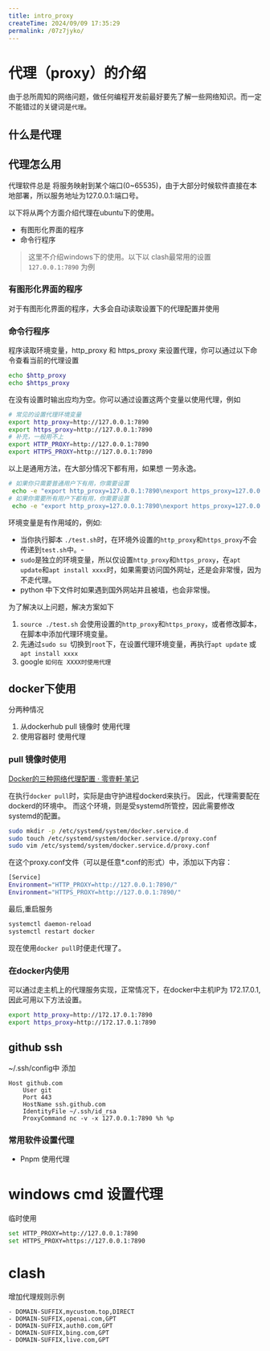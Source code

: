 ```yaml
---
title: intro_proxy
createTime: 2024/09/09 17:35:29
permalink: /07z7jyko/
---
```

# 代理（proxy）的介绍

由于总所周知的网络问题，做任何编程开发前最好要先了解一些网络知识。而一定不能错过的关键词是`代理`。

## 什么是代理



## 代理怎么用

代理软件总是 将服务映射到某个端口(0~65535)，由于大部分时候软件直接在本地部署，所以服务地址为127.0.0.1:端口号。

以下将从两个方面介绍代理在ubuntu下的使用。
- 有图形化界面的程序
- 命令行程序

> 这里不介绍windows下的使用。以下以 clash最常用的设置 `127.0.0.1:7890` 为例

### 有图形化界面的程序

对于有图形化界面的程序，大多会自动读取设置下的代理配置并使用

### 命令行程序

程序读取环境变量，http_proxy 和 https_proxy 来设置代理，你可以通过以下命令查看当前的代理设置

```bash
echo $http_proxy
echo $https_proxy
```

在没有设置时输出应均为空。你可以通过设置这两个变量以使用代理，例如
```bash
# 常见的设置代理环境变量
export http_proxy=http://127.0.0.1:7890
export https_proxy=http://127.0.0.1:7890
# 补充，一般用不上
export HTTP_PROXY=http://127.0.0.1:7890
export HTTPS_PROXY=http://127.0.0.1:7890
```

以上是通用方法，在大部分情况下都有用，如果想
一劳永逸。
```bash
# 如果你只需要普通用户下有用，你需要设置
 echo -e "export http_proxy=127.0.0.1:7890\nexport https_proxy=127.0.0.1:7890" >> ~/.bashrc
# 如果你需要所有用户下都有用，你需要设置
 echo -e "export http_proxy=127.0.0.1:7890\nexport https_proxy=127.0.0.1:7890" >> /etc/bash.bashrc
```


环境变量是有作用域的，例如:
- 当你执行脚本 `./test.sh`时，在环境外设置的`http_proxy`和`https_proxy`不会传递到`test.sh`中。-
- `sudo`是独立的环境变量，所以仅设置`http_proxy`和`https_proxy`，在`apt update`和`apt install xxxx`时，如果需要访问国外网址，还是会非常慢，因为不走代理。
- python 中下文件时如果遇到国外网站并且被墙，也会非常慢。

为了解决以上问题，解决方案如下
1. `source ./test.sh` 会使用设置的`http_proxy`和`https_proxy`，或者修改脚本，在脚本中添加代理环境变量。
2. 先通过`sudo su `切换到`root`下，在设置代理环境变量，再执行`apt update` 或 `apt install xxxx`
3. google `如何在 XXXX时使用代理`

## docker下使用

分两种情况 
1. 从dockerhub pull 镜像时 使用代理
2. 使用容器时 使用代理

### pull 镜像时使用

[Docker的三种网络代理配置 · 零壹軒·笔记](https://note.qidong.name/2020/05/docker-proxy/)

在执行`docker pull`时，实际是由守护进程dockerd来执行。 因此，代理需要配在dockerd的环境中。 而这个环境，则是受systemd所管控，因此需要修改systemd的配置。

```bash
sudo mkdir -p /etc/systemd/system/docker.service.d
sudo touch /etc/systemd/system/docker.service.d/proxy.conf
sudo vim /etc/systemd/system/docker.service.d/proxy.conf
```

在这个proxy.conf文件（可以是任意*.conf的形式）中，添加以下内容：
```bash
[Service]
Environment="HTTP_PROXY=http://127.0.0.1:7890/"
Environment="HTTPS_PROXY=http://127.0.0.1:7890/"
```
最后,重启服务
```bash
systemctl daemon-reload
systemctl restart docker
```
现在使用`docker pull`时便走代理了。

### 在docker内使用

可以通过走主机上的代理服务实现，正常情况下，在docker中主机IP为 172.17.0.1, 因此可用以下方法设置。

```bash
export http_proxy=http://172.17.0.1:7890
export https_proxy=http://172.17.0.1:7890
```


## github ssh
~/.ssh/config中 添加
```
Host github.com
    User git
    Port 443
    HostName ssh.github.com
    IdentityFile ~/.ssh/id_rsa
    ProxyCommand nc -v -x 127.0.0.1:7890 %h %p
```


### 常用软件设置代理

 - Pnpm 使用代理


# windows cmd 设置代理
临时使用

```bash
set HTTP_PROXY=http://127.0.0.1:7890
set HTTPS_PROXY=https://127.0.0.1:7890
```
# clash

增加代理规则示例
```
- DOMAIN-SUFFIX,mycustom.top,DIRECT
- DOMAIN-SUFFIX,openai.com,GPT
- DOMAIN-SUFFIX,auth0.com,GPT
- DOMAIN-SUFFIX,bing.com,GPT
- DOMAIN-SUFFIX,live.com,GPT
```